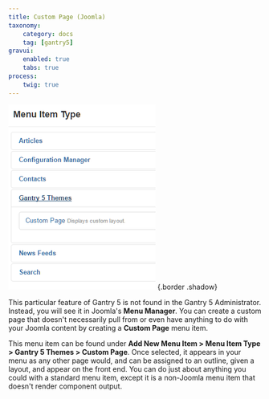 ```yaml
---
title: Custom Page (Joomla)
taxonomy:
    category: docs
    tag: [gantry5]
gravui:
    enabled: true
    tabs: true
process:
    twig: true
---
```


![Menu Item](menu_item.png) {.border .shadow}

This particular feature of Gantry 5 is not found in the Gantry 5 Administrator. Instead, you will see it in Joomla's **Menu Manager**. You can create a custom page that doesn't necessarily pull from or even have anything to do with your Joomla content by creating a **Custom Page** menu item.

This menu item can be found under **Add New Menu Item > Menu Item Type > Gantry 5 Themes > Custom Page**. Once selected, it appears in your menu as any other page would, and can be assigned to an outline, given a layout, and appear on the front end. You can do just about anything you could with a standard menu item, except it is a non-Joomla menu item that doesn't render component output.
